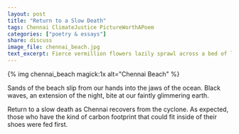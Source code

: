 ```yaml
---
layout: post
title: "Return to a Slow Death"
tags: Chennai ClimateJustice PictureWorthAPoem
categories: ["poetry & essays"]
share: discuss
image_file: chennai_beach.jpg
text_excerpt: Fierce vermillion flowers lazily sprawl across a bed of leaves, chewing on sunshine limelight like royalty swallowing whole songs about their own grandeur.
---
```

{% img chennai_beach magick:1x alt="Chennai Beach" %}

Sands of the beach slip from our hands into the jaws of the ocean. Black waves, an extension of the night, bite at our faintly glimmering earth.

Return to a slow death as Chennai recovers from the cyclone. As
expected, those who have the kind of carbon footprint that could fit
inside of their shoes were fed first.

